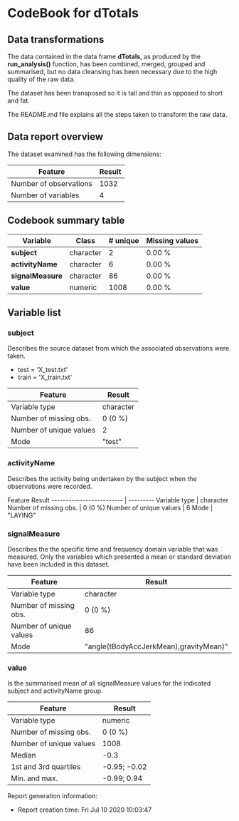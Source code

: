 # CodeBook for dTotals

## Data transformations

The data contained in the data frame **dTotals**, as produced by the **run_analysis()** function, has been combined, merged, grouped and summarised, but no data cleansing has been necessary due to the high quality of the raw data.

The dataset has been transposed so it is tall and thin as opposed to short and fat.

The README.md file explains all the steps taken to transform the raw data.

## Data report overview
The dataset examined has the following dimensions:

Feature                 |  Result
----------------------- | -------
Number of observations  |    1032
Number of variables     |       4


## Codebook summary table

Variable              | Class       |   # unique | Missing values
--------------------- | ----------- | ---------- | --------------
**subject**           | character   |          2 |         0.00 %
**activityName**      | character   |          6 |         0.00 %
**signalMeasure**     | character   |         86 |         0.00 %
**value**             | numeric     |       1008 |         0.00 %


## Variable list

### subject

Describes the source dataset from which the associated observations were taken.
  + test = 'X_test.txt'
  + train = 'X_train.txt'

Feature                   | Result
------------------------- | ---------
Variable type             | character
Number of missing obs.    |   0 (0 %)
Number of unique values   |         2
Mode                      |    "test"

### activityName
Describes the activity being undertaken by the subject when the observations were recorded.

Feature                        Result
------------------------- | ---------
Variable type             | character
Number of missing obs.    |   0 (0 %)
Number of unique values   |         6
Mode                      |  "LAYING"

### signalMeasure
Describes the the specific time and frequency domain variable that was measured.
Only the variables which presented a mean or standard deviation have been included in this dataset.

Feature                   |                                 Result
------------------------- | --------------------------------------
Variable type             |                              character
Number of missing obs.    |                                0 (0 %)
Number of unique values   |                                     86
Mode                      | "angle(tBodyAccJerkMean),gravityMean)"

### value
Is the summarised mean of all signalMeasure values for the indicated subject and activityName group.

Feature                   |       Result
------------------------- | ------------
Variable type             |      numeric
Number of missing obs.    |      0 (0 %)
Number of unique values   |         1008
Median                    |         -0.3
1st and 3rd quartiles     | -0.95; -0.02
Min. and max.             |  -0.99; 0.94


Report generation information:
*  Report creation time: Fri Jul 10 2020 10:03:47